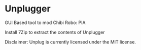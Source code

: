 # Unplugger
GUI Based tool to mod Chibi Robo: PIA

Install 7Zip to extract the contents of Unplugger

Disclaimer:
Unplug is currently licensed under the MIT license.
